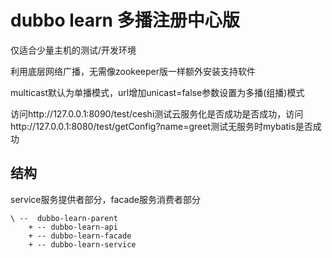 # dubbo learn 多播注册中心版
仅适合少量主机的测试/开发环境
<p>利用底层网络广播，无需像zookeeper版一样额外安装支持软件
<p>multicast默认为单播模式，url增加unicast=false参数设置为多播(组播)模式
<p>访问http://127.0.0.1:8090/test/ceshi测试云服务化是否成功是否成功，访问http://127.0.0.1:8080/test/getConfig?name=greet测试无服务时mybatis是否成功

## 结构
service服务提供者部分，facade服务消费者部分 

```
\ --  dubbo-learn-parent
    + -- dubbo-learn-api   
    + -- dubbo-learn-facade
    + -- dubbo-learn-service
```


